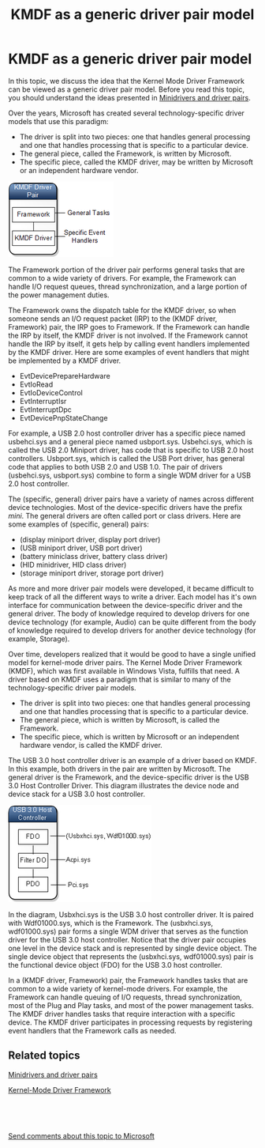 ﻿---
title: KMDF as a generic driver pair model
description: In this topic, we discuss the idea that the Kernel Mode Driver Framework can be viewed as a generic driver pair model. Before you read this topic, you should understand the ideas presented in Minidrivers and driver pairs.
ms.assetid: C05E3017-0F1A-49D7-8EAD-0DC44351A39A
---

# KMDF as a generic driver pair model


In this topic, we discuss the idea that the Kernel Mode Driver Framework can be viewed as a generic driver pair model. Before you read this topic, you should understand the ideas presented in [Minidrivers and driver pairs](minidrivers-and-driver-pairs.md).

Over the years, Microsoft has created several technology-specific driver models that use this paradigm:

-   The driver is split into two pieces: one that handles general processing and one that handles processing that is specific to a particular device.
-   The general piece, called the Framework, is written by Microsoft.
-   The specific piece, called the KMDF driver, may be written by Microsoft or an independent hardware vendor.

![diagram of kmdf as a generic driver pair](images/kmdfdriverpair.png)

The Framework portion of the driver pair performs general tasks that are common to a wide variety of drivers. For example, the Framework can handle I/O request queues, thread synchronization, and a large portion of the power management duties.

The Framework owns the dispatch table for the KMDF driver, so when someone sends an I/O request packet (IRP) to the (KMDF driver, Framework) pair, the IRP goes to Framework. If the Framework can handle the IRP by itself, the KMDF driver is not involved. If the Framework cannot handle the IRP by itself, it gets help by calling event handlers implemented by the KMDF driver. Here are some examples of event handlers that might be implemented by a KMDF driver.

-   EvtDevicePrepareHardware
-   EvtIoRead
-   EvtIoDeviceControl
-   EvtInterruptIsr
-   EvtInterruptDpc
-   EvtDevicePnpStateChange

For example, a USB 2.0 host controller driver has a specific piece named usbehci.sys and a general piece named usbport.sys. Usbehci.sys, which is called the USB 2.0 Miniport driver, has code that is specific to USB 2.0 host controllers. Usbport.sys, which is called the USB Port driver, has general code that applies to both USB 2.0 and USB 1.0. The pair of drivers (usbehci.sys, usbport.sys) combine to form a single WDM driver for a USB 2.0 host controller.

The (specific, general) driver pairs have a variety of names across different device technologies. Most of the device-specific drivers have the prefix *mini*. The general drivers are often called port or class drivers. Here are some examples of (specific, general) pairs:

-   (display miniport driver, display port driver)
-   (USB miniport driver, USB port driver)
-   (battery miniclass driver, battery class driver)
-   (HID minidriver, HID class driver)
-   (storage miniport driver, storage port driver)

As more and more driver pair models were developed, it became difficult to keep track of all the different ways to write a driver. Each model has it's own interface for communication between the device-specific driver and the general driver. The body of knowledge required to develop drivers for one device technology (for example, Audio) can be quite different from the body of knowledge required to develop drivers for another device technology (for example, Storage).

Over time, developers realized that it would be good to have a single unified model for kernel-mode driver pairs. The Kernel Mode Driver Framework (KMDF), which was first available in Windows Vista, fulfills that need. A driver based on KMDF uses a paradigm that is similar to many of the technology-specific driver pair models.

-   The driver is split into two pieces: one that handles general processing and one that handles processing that is specific to a particular device.
-   The general piece, which is written by Microsoft, is called the Framework.
-   The specific piece, which is written by Microsoft or an independent hardware vendor, is called the KMDF driver.

The USB 3.0 host controller driver is an example of a driver based on KMDF. In this example, both drivers in the pair are written by Microsoft. The general driver is the Framework, and the device-specific driver is the USB 3.0 Host Controller Driver. This diagram illustrates the device node and device stack for a USB 3.0 host controller.

![diagram of device stack for usb 3 host controller](images/kmdfaspair01.png)

In the diagram, Usbxhci.sys is the USB 3.0 host controller driver. It is paired with Wdf01000.sys, which is the Framework. The (usbxhci.sys, wdf01000.sys) pair forms a single WDM driver that serves as the function driver for the USB 3.0 host controller. Notice that the driver pair occupies one level in the device stack and is represented by single device object. The single device object that represents the (usbxhci.sys, wdf01000.sys) pair is the functional device object (FDO) for the USB 3.0 host controller.

In a (KMDF driver, Framework) pair, the Framework handles tasks that are common to a wide variety of kernel-mode drivers. For example, the Framework can handle queuing of I/O requests, thread synchronization, most of the Plug and Play tasks, and most of the power management tasks. The KMDF driver handles tasks that require interaction with a specific device. The KMDF driver participates in processing requests by registering event handlers that the Framework calls as needed.

## <span id="related_topics"></span>Related topics


[Minidrivers and driver pairs](minidrivers-and-driver-pairs.md)

[Kernel-Mode Driver Framework](https://msdn.microsoft.com/library/windows/hardware/ff557565)

 

 

[Send comments about this topic to Microsoft](mailto:wsddocfb@microsoft.com?subject=Documentation%20feedback%20[wdkgetstart\wdkgetstart]:%20KMDF%20as%20a%20generic%20driver%20pair%20model%20%20RELEASE:%20%281/20/2017%29&body=%0A%0APRIVACY%20STATEMENT%0A%0AWe%20use%20your%20feedback%20to%20improve%20the%20documentation.%20We%20don't%20use%20your%20email%20address%20for%20any%20other%20purpose,%20and%20we'll%20remove%20your%20email%20address%20from%20our%20system%20after%20the%20issue%20that%20you're%20reporting%20is%20fixed.%20While%20we're%20working%20to%20fix%20this%20issue,%20we%20might%20send%20you%20an%20email%20message%20to%20ask%20for%20more%20info.%20Later,%20we%20might%20also%20send%20you%20an%20email%20message%20to%20let%20you%20know%20that%20we've%20addressed%20your%20feedback.%0A%0AFor%20more%20info%20about%20Microsoft's%20privacy%20policy,%20see%20http://privacy.microsoft.com/default.aspx. "Send comments about this topic to Microsoft")





